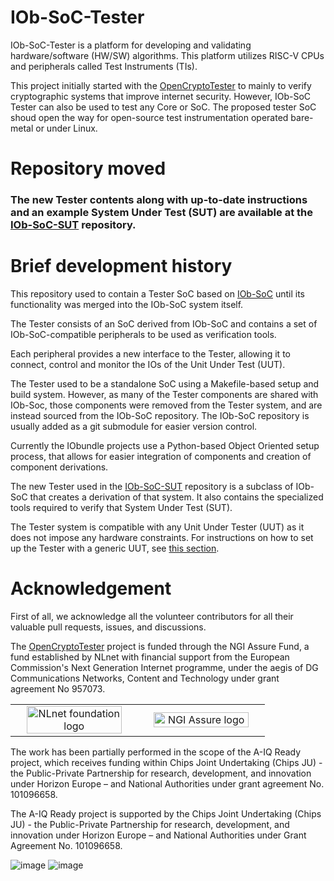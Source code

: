 # IOb-SoC-Tester

IOb-SoC-Tester is a platform for developing and validating hardware/software (HW/SW) algorithms. This platform utilizes RISC-V CPUs and peripherals called Test Instruments (TIs).

This project initially started with the [OpenCryptoTester](https://nlnet.nl/project/OpenCryptoTester#ack) to mainly to verify cryptographic systems that improve internet security. However, IOb-SoC Tester can also be used to test any Core or SoC. The proposed tester SoC shoud open the way for open-source test instrumentation operated bare-metal or under Linux.

# Repository moved

### The new Tester contents along with up-to-date instructions and an example System Under Test (SUT) are available at the [IOb-SoC-SUT](https://github.com/IObundle/iob-soc-sut) repository.

# Brief development history

This repository used to contain a Tester SoC based on [IOb-SoC](https://github.com/IObundle/iob-soc) until its functionality was merged into the IOb-SoC system itself.

The Tester consists of an SoC derived from IOb-SoC and contains a set of IOb-SoC-compatible peripherals to be used as verification tools.

Each peripheral provides a new interface to the Tester, allowing it to connect, control and monitor the IOs of the Unit Under Test (UUT).

The Tester used to be a standalone SoC using a Makefile-based setup and build system.
However, as many of the Tester components are shared with IOb-Soc, those components were removed from the Tester system, and are instead sourced from the IOb-SoC repository.
The IOb-SoC repository is usually added as a git submodule for easier version control.

Currently the IObundle projects use a Python-based Object Oriented setup process, that allows for easier integration of components and creation of component derivations.

The new Tester used in the [IOb-SoC-SUT](https://github.com/IObundle/iob-soc-sut) repository is a subclass of IOb-SoC that creates a derivation of that system.
It also contains the specialized tools required to verify that System Under Test (SUT).

The Tester system is compatible with any Unit Under Tester (UUT) as it does not impose any hardware constraints.
For instructions on how to set up the Tester with a generic UUT, see [this section](https://github.com/IObundle/iob-soc-sut#instructions-to-configure-the-opencryptotester-with-a-generic-uut).

# Acknowledgement

First of all, we acknowledge all the volunteer contributors for all their valuable pull requests, issues, and discussions. 

The [OpenCryptoTester](https://nlnet.nl/project/OpenCryptoTester#ack) project is funded through the NGI Assure Fund, a fund established by NLnet
with financial support from the European Commission's Next Generation Internet
programme, under the aegis of DG Communications Networks, Content and Technology
under grant agreement No 957073.

<table>
    <tr>
        <td align="center" width="50%"><img src="https://nlnet.nl/logo/banner.svg" alt="NLnet foundation logo" style="width:90%"></td>
        <td align="center"><img src="https://nlnet.nl/image/logos/NGIAssure_tag.svg" alt="NGI Assure logo" style="width:90%"></td>
    </tr>
</table>

The work has been partially performed in the scope of the A-IQ Ready project, which receives funding within Chips Joint Undertaking (Chips JU) - the Public-Private Partnership for research, development, and innovation under Horizon Europe – and National Authorities under grant agreement No. 101096658.

The A-IQ Ready project is supported by the Chips Joint Undertaking (Chips JU) - the Public-Private Partnership for research, development, and innovation under Horizon Europe – and National Authorities under Grant Agreement No. 101096658.

![image](https://github.com/IObundle/iob-soc/assets/5718971/78f2a3ee-d10b-4989-b221-71154fe6e409) ![image](https://github.com/IObundle/iob-soc/assets/5718971/d57e0430-bb60-42e3-82a3-c5b6b0417322)
